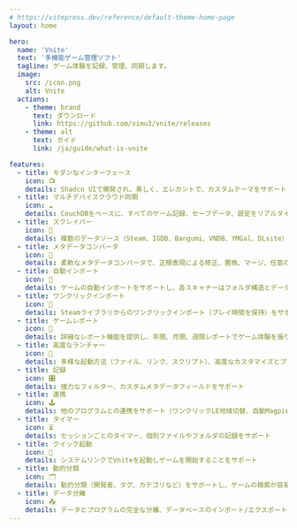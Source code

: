 ```yaml
---
# https://vitepress.dev/reference/default-theme-home-page
layout: home

hero:
  name: 'Vnite'
  text: '多機能ゲーム管理ソフト'
  tagline: ゲーム体験を記録、管理、同期します。
  image:
    src: /icon.png
    alt: Vnite
  actions:
    - theme: brand
      text: ダウンロード
      link: https://github.com/ximu3/vnite/releases
    - theme: alt
      text: ガイド
      link: /ja/guide/what-is-vnite

features:
  - title: モダンなインターフェース
    icon: 📺
    details: Shadcn UIで開発され、美しく、エレガントで、カスタムテーマをサポート
  - title: マルチデバイスクラウド同期
    icon: ☁️
    details: CouchDBをベースに、すべてのゲーム記録、セーブデータ、設定をリアルタイムで複数のデバイスと同期
  - title: スクレイパー
    icon: 🔎
    details: 複数のデータソース（Steam、IGDB、Bangumi、VNDB、YMGal、DLsite）をサポート
  - title: メタデータコンバータ
    icon: 🔄
    details: 柔軟なメタデータコンバータで、正規表現による修正、置換、マージ、任意のメタデータの除外をサポート
  - title: 自動インポート
    icon: 🧲
    details: ゲームの自動インポートをサポートし、各スキャナーはフォルダ構造とデータソースをカスタマイズ可能
  - title: ワンクリックインポート
    icon: 🔌
    details: Steamライブラリからのワンクリックインポート（プレイ時間を保持）をサポート
  - title: ゲームレポート
    icon: 📃
    details: 詳細なレポート機能を提供し、年間、月間、週間レポートでゲーム体験を振り返ることができます
  - title: 高度なランチャー
    icon: 👾
    details: 多様な起動方法（ファイル、リンク、スクリプト）、高度なカスタマイズとプリセット設定をサポート
  - title: 記録
    icon: 🎛️
    details: 強力なフィルター、カスタムメタデータフィールドをサポート
  - title: 連携
    icon: 🕹️
    details: 他のプログラムとの連携をサポート（ワンクリックLE地域切替、自動Magpieスケーリング、エミュレーター起動など）
  - title: タイマー
    icon: ⏳
    details: セッションごとのタイマー、個別ファイルやフォルダの記録をサポート
  - title: クイック起動
    icon: 🔗
    details: システムリンクでVniteを起動しゲームを開始することをサポート
  - title: 動的分類
    icon: 🗂️
    details: 動的分類（開発者、タグ、カテゴリなど）をサポートし、ゲームの検索が容易
  - title: データ分離
    icon: 📤
    details: データとプログラムの完全な分離、データベースのインポート/エクスポートをサポートし、バックアップとカスタマイズが容易
---
```

